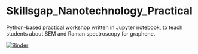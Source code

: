 # Skillsgap_Nanotechnology_Practical
Python-based practical workshop written in Jupyter notebook, to teach students about SEM and Raman spectroscopy for graphene. 

[![Binder](https://mybinder.org/badge_logo.svg)](https://mybinder.org/v2/gh/rm832/Skillsgap_Nanotechnology_Practical/main?treepath=Practical.ipynb)
